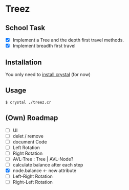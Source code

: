 # Treez
## School Task
- [x] Implement a Tree and the depth first travel methods.  
- [x] Implement breadth first travel  

## Installation
You only need to [install crystal](https://crystal-lang.org/docs/installation/) (for now)

## Usage

``` $ crystal ./treez.cr ```

## (Own) Roadmap
- [ ] UI  
- [ ] delet / remove  
- [ ] document Code  
- [ ] Left Rotation  
- [ ] Right Rotation  
- [ ] AVL-Tree : Tree | AVL-Node?  
- [ ] calculate balance after each step  
- [x] node.balance <- new attribute  
- [ ] Left-Right Rotation  
- [ ] Right-Left Rotation  
